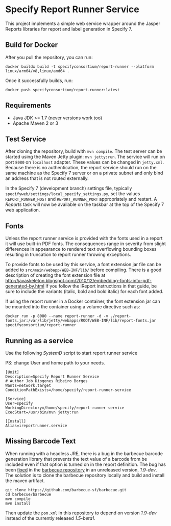 # Specify Report Runner Service

This project implements a simple web service wrapper around the Jasper
Reports libraries for report and label generation in Specify 7.

## Build for Docker

After you pull the repository, you can run:
```
docker buildx build -t specifyconsortium/report-runner --platform linux/arm64/v8,linux/amd64 .
```

Once it successfully builds, run:
```
docker push specifyconsortium/report-runner:latest
```

## Requirements

- Java JDK >= 1.7 (never versions work too)
- Apache Maven 2 or 3

## Test Service

After cloning the repository, build with `mvn compile`. The test
server can be started using the Maven Jetty plugin: `mvn
jetty:run`. The service will run on port `8080` on `localhost`
adapter. These values can be changed in `jetty.xml`. Because there is
no authentication, the report service should run on the same machine
as the Specify 7 server or on a private subnet and only bind an
address that is not routed externally.

In the Specify 7 (development branch) settings file, typically
`specifyweb/settings/local_specify_settings.py`, set the values
`REPORT_RUNNER_HOST` and `REPORT_RUNNER_PORT` appropriately and
restart. A *Reports* task will now be available on the taskbar at the
top of the Specify 7 web application.

## Fonts

Unless the report runner service is provided with the fonts used in a
report it will use built-in PDF fonts. The consequences range in
severity from slight differences in appearance to rendered text
overflowing bounding boxes resulting in truncation to report runner throwing
exceptions.

To provide fonts to be used by this service, a font extension jar file
can be added to `src/main/webapp/WEB-INF/lib/` before compiling. There
is a good description of creating the font extension file at
http://javaskeleton.blogspot.com/2010/12/embedding-fonts-into-pdf-generated-by.html
If you follow the iReport instructions in that guide, be sure to
include the variants (italic, bold and bold italic) for each font added.

If using the report runner in a Docker container, the font extension
jar can be mounted into the container using a volume directive such
as:

```
docker run -p 8080 --name report-runner -d -v ./report-fonts.jar:/var/lib/jetty/webapps/ROOT/WEB-INF/lib/report-fonts.jar specifyconsortium/report-runner
```

## Running as a service

Use the following *SystemD* script to start report runner service

PS: change User and home path to your needs.

```
[Unit]
Description=Specify Report Runner Service 
# Author Job Diogenes Ribeiro Borges
Wants=network.target
ConditionPathExists=/home/specify/report-runner-service

[Service]
User=specify
WorkingDirectory=/home/specify/report-runner-service
ExecStart=/usr/bin/mvn jetty:run

[Install]
Alias=ireportrunner.service
```

## Missing Barcode Text

When running with a headless JRE, there is a bug in the barbecue
barcode generation library that prevents the text value of a barcode
from be included even if that option is turned on in the report
definition. The bug has been
[fixed](https://github.com/barbecue-sf/barbecue/commit/420f362ac2348b8a7cbb056e5d920317ce0a0ce1)
in the
[barbecue repository](https://github.com/barbecue-sf/barbecue) in an
unreleased version, *1.9-dev*. The solution is to clone the barbecue
repository locally and build and install the maven artifact.

```
git clone https://github.com/barbecue-sf/barbecue.git
cd barbecue/barbecue
mvn compile
mvn install
```

Then update the `pom.xml` in this repository to depend on version
*1.9-dev* instead of the currently released *1.5-beta1*.


